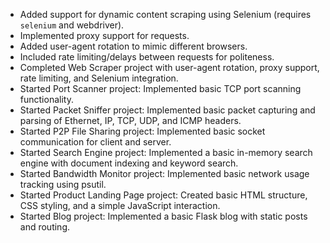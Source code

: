 - Added support for dynamic content scraping using Selenium (requires `selenium` and webdriver).
- Implemented proxy support for requests.
- Added user-agent rotation to mimic different browsers.
- Included rate limiting/delays between requests for politeness.
- Completed Web Scraper project with user-agent rotation, proxy support, rate limiting, and Selenium integration.
- Started Port Scanner project: Implemented basic TCP port scanning functionality.
- Started Packet Sniffer project: Implemented basic packet capturing and parsing of Ethernet, IP, TCP, UDP, and ICMP headers.
- Started P2P File Sharing project: Implemented basic socket communication for client and server.
- Started Search Engine project: Implemented a basic in-memory search engine with document indexing and keyword search.
- Started Bandwidth Monitor project: Implemented basic network usage tracking using psutil.
- Started Product Landing Page project: Created basic HTML structure, CSS styling, and a simple JavaScript interaction.
- Started Blog project: Implemented a basic Flask blog with static posts and routing.